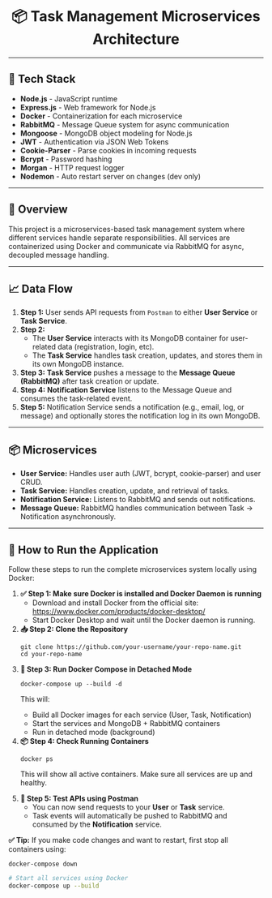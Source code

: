 <h1 align="center">📦 Task Management Microservices Architecture</h1>

---

<h2>🔧 Tech Stack</h2>

<ul>
  <li><strong>Node.js</strong> - JavaScript runtime</li>
  <li><strong>Express.js</strong> - Web framework for Node.js</li>
  <li><strong>Docker</strong> - Containerization for each microservice</li>
  <li><strong>RabbitMQ</strong> - Message Queue system for async communication</li>
  <li><strong>Mongoose</strong> - MongoDB object modeling for Node.js</li>
  <li><strong>JWT</strong> - Authentication via JSON Web Tokens</li>
  <li><strong>Cookie-Parser</strong> - Parse cookies in incoming requests</li>
  <li><strong>Bcrypt</strong> - Password hashing</li>
  <li><strong>Morgan</strong> - HTTP request logger</li>
  <li><strong>Nodemon</strong> - Auto restart server on changes (dev only)</li>
</ul>

---

<h2>📌 Overview</h2>

This project is a microservices-based task management system where different services handle separate responsibilities. All services are containerized using Docker and communicate via RabbitMQ for async, decoupled message handling.

---

<h2>📈 Data Flow</h2>

<ol>
  <li><strong>Step 1:</strong> User sends API requests from <code>Postman</code> to either <strong>User Service</strong> or <strong>Task Service</strong>.</li>
  <li><strong>Step 2:</strong> 
    <ul>
      <li>The <strong>User Service</strong> interacts with its MongoDB container for user-related data (registration, login, etc).</li>
      <li>The <strong>Task Service</strong> handles task creation, updates, and stores them in its own MongoDB instance.</li>
    </ul>
  </li>
  <li><strong>Step 3:</strong> 
    <strong>Task Service</strong> pushes a message to the <strong>Message Queue (RabbitMQ)</strong> after task creation or update.
  </li>
  <li><strong>Step 4:</strong> 
    <strong>Notification Service</strong> listens to the Message Queue and consumes the task-related event.
  </li>
  <li><strong>Step 5:</strong> 
    Notification Service sends a notification (e.g., email, log, or message) and optionally stores the notification log in its own MongoDB.
  </li>
</ol>

---

<h2>📦 Microservices</h2>

<ul>
  <li><strong>User Service:</strong> Handles user auth (JWT, bcrypt, cookie-parser) and user CRUD.</li>
  <li><strong>Task Service:</strong> Handles creation, update, and retrieval of tasks.</li>
  <li><strong>Notification Service:</strong> Listens to RabbitMQ and sends out notifications.</li>
  <li><strong>Message Queue:</strong> RabbitMQ handles communication between Task → Notification asynchronously.</li>
</ul>

---

<h2>🚀 How to Run the Application</h2>

<p>Follow these steps to run the complete microservices system locally using Docker:</p>

<ol>
  <li><strong>✅ Step 1: Make sure Docker is installed and Docker Daemon is running</strong>
    <ul>
      <li>Download and install Docker from the official site: <a href="https://www.docker.com/products/docker-desktop/" target="_blank">https://www.docker.com/products/docker-desktop/</a></li>
      <li>Start Docker Desktop and wait until the Docker daemon is running.</li>
    </ul>
  </li>

  <li><strong>📥 Step 2: Clone the Repository</strong>
    <pre><code>git clone https://github.com/your-username/your-repo-name.git
cd your-repo-name</code></pre>
  </li>

  <li><strong>🐳 Step 3: Run Docker Compose in Detached Mode</strong>
    <pre><code>docker-compose up --build -d</code></pre>
    <p>This will:</p>
    <ul>
      <li>Build all Docker images for each service (User, Task, Notification)</li>
      <li>Start the services and MongoDB + RabbitMQ containers</li>
      <li>Run in detached mode (background)</li>
    </ul>
  </li>

  <li><strong>📦 Step 4: Check Running Containers</strong>
    <pre><code>docker ps</code></pre>
    <p>This will show all active containers. Make sure all services are up and healthy.</p>
  </li>

  <li><strong>🧪 Step 5: Test APIs using Postman</strong>
    <ul>
      <li>You can now send requests to your <strong>User</strong> or <strong>Task</strong> service.</li>
      <li>Task events will automatically be pushed to RabbitMQ and consumed by the <strong>Notification</strong> service.</li>
    </ul>
  </li>
</ol>

<p><strong>✅ Tip:</strong> If you make code changes and want to restart, first stop all containers using:</p>
<pre><code>docker-compose down</code></pre>


```bash
# Start all services using Docker
docker-compose up --build
